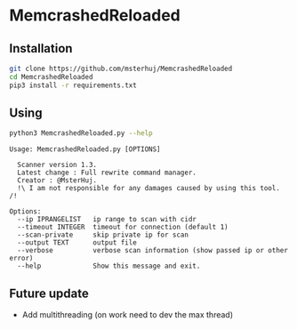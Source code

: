 # MemcrashedReloaded

## Installation
```bash
git clone https://github.com/msterhuj/MemcrashedReloaded
cd MemcrashedReloaded
pip3 install -r requirements.txt
```

## Using
```bash
python3 MemcrashedReloaded.py --help
```
```
Usage: MemcrashedReloaded.py [OPTIONS]

  Scanner version 1.3.
  Latest change : Full rewrite command manager.
  Creator : @MsterHuj.
  !\ I am not responsible for any damages caused by using this tool. /!

Options:
  --ip IPRANGELIST   ip range to scan with cidr
  --timeout INTEGER  timeout for connection (default 1)
  --scan-private     skip private ip for scan
  --output TEXT      output file
  --verbose          verbose scan information (show passed ip or other error)
  --help             Show this message and exit.
```
## Future update
* Add multithreading (on work need to dev the max thread)